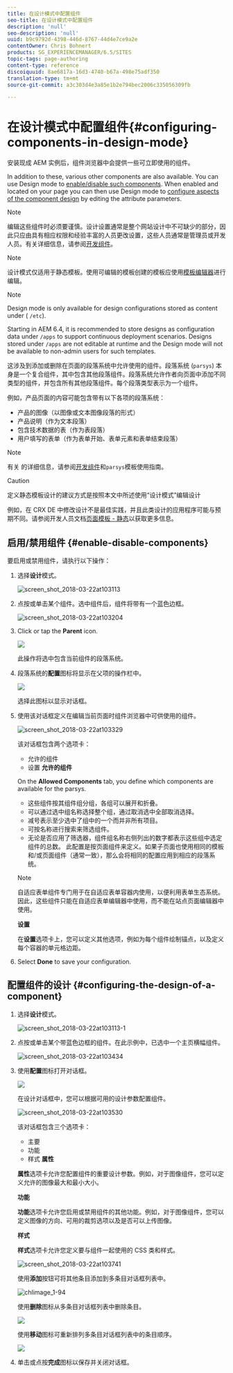 ```yaml
---
title: 在设计模式中配置组件
seo-title: 在设计模式中配置组件
description: 'null'
seo-description: 'null'
uuid: b9c9792d-4398-446d-8767-44d4e7ce9a2e
contentOwner: Chris Bohnert
products: SG_EXPERIENCEMANAGER/6.5/SITES
topic-tags: page-authoring
content-type: reference
discoiquuid: 8ae6817a-16d3-4740-b67a-498e75adf350
translation-type: tm+mt
source-git-commit: a3c303d4e3a85e1b2e794bec2006c335056309fb

---
```



# 在设计模式中配置组件{#configuring-components-in-design-mode}

安装现成 AEM 实例后，组件浏览器中会提供一些可立即使用的组件。

In addition to these, various other components are also available. You can use Design mode to [enable/disable such components](#enable-disable-components). When enabled and located on your page you can then use Design mode to [configure aspects of the component design](#configuring-the-design-of-a-component) by editing the attribute parameters.

>[!NOTE]
>
>编辑这些组件时必须要谨慎。设计设置通常是整个网站设计中不可缺少的部分，因此只应由具有相应权限和经验丰富的人员更改设置，这些人员通常是管理员或开发人员。有关详细信息，请参阅[开发组件](/help/sites-developing/components.md)。

>[!NOTE]
>
>设计模式仅适用于静态模板。使用可编辑的模板创建的模板应使用[模板编辑器](/help/sites-authoring/templates.md)进行编辑。

>[!NOTE]
>
>Design mode is only available for design configurations stored as content under ( `/etc`).
>
>Starting in AEM 6.4, it is recommended to store designs as configuration data under `/apps` to support continuous deployment scenarios. Designs stored under `/apps` are not editable at runtime and the Design mode will not be available to non-admin users for such templates.

这涉及到添加或删除在页面的段落系统中允许使用的组件。段落系统 (`parsys`) 本身是一个复合组件，其中包含其他段落组件。段落系统允许作者向页面中添加不同类型的组件，并包含所有其他段落组件。每个段落类型表示为一个组件。

例如，产品页面的内容可能包含带有以下各项的段落系统：

* 产品的图像（以图像或文本图像段落的形式）
* 产品说明（作为文本段落）
* 包含技术数据的表（作为表段落）
* 用户填写的表单（作为表单开始、表单元素和表单结束段落）

>[!NOTE]
>
>有关 [](/help/sites-developing/components.md) 的详细信息，请参阅[开发组件](/help/sites-developing/dev-guidelines-bestpractices.md#guidelines-for-using-templates-and-components)和`parsys`模板使用指南。

>[!CAUTION]
>
>定义静态模板设计的建议方式是按照本文中所述使用“设计模式”编辑设计
>
>例如，在 CRX DE 中修改设计不是最佳实践，并且此类设计的应用程序可能与预期不同。请参阅开发人员文档[页面模板 - 静态](/help/sites-developing/page-templates-static.md#how-template-designs-are-applied)以获取更多信息。

## 启用/禁用组件 {#enable-disable-components}

要启用或禁用组件，请执行以下操作：

1. 选择&#x200B;**设计**&#x200B;模式。

   ![screen_shot_2018-03-22at103113](assets/screen_shot_2018-03-22at103113.png)

1. 点按或单击某个组件。选中组件后，组件将带有一个蓝色边框。

   ![screen_shot_2018-03-22at103204](assets/screen_shot_2018-03-22at103204.png)

1. Click or tap the **Parent** icon.

   ![](do-not-localize/screen_shot_2018-03-22at103204.png)

   此操作将选中包含当前组件的段落系统。

1. 段落系统的&#x200B;**配置**&#x200B;图标将显示在父项的操作栏中。

   ![](do-not-localize/screen_shot_2018-03-22at103256.png)

   选择此图标以显示对话框。

1. 使用该对话框定义在编辑当前页面时组件浏览器中可供使用的组件。

   ![screen_shot_2018-03-22at103329](assets/screen_shot_2018-03-22at103329.png)

   该对话框包含两个选项卡：

   * 允许的组件
   * 设置
   **允许的组件**

   On the **Allowed Components** tab, you define which components are available for the parsys.

   * 这些组件按其组件组分组，各组可以展开和折叠。
   * 可以通过选中组名称选择整个组，通过取消选中全部取消选择。
   * 减号表示至少选中了组中的一个而并非所有项目。
   * 可按名称进行搜索来筛选组件。
   * 无论是否应用了筛选器，组件组名称右侧列出的数字都表示这些组中选定组件的总数。
   此配置是按页面组件来定义。如果子页面也使用相同的模板和/或页面组件（通常一致），那么会将相同的配置应用到相应的段落系统。

   >[!NOTE]
   >
   >自适应表单组件专门用于在自适应表单容器内使用，以便利用表单生态系统。因此，这些组件只能在自适应表单编辑器中使用，而不能在站点页面编辑器中使用。

   **设置**

   在&#x200B;**设置**&#x200B;选项卡上，您可以定义其他选项，例如为每个组件绘制锚点，以及定义每个容器的单元格边距。

1. Select **Done** to save your configuration.

## 配置组件的设计 {#configuring-the-design-of-a-component}

1. 选择&#x200B;**设计**&#x200B;模式。

   ![screen_shot_2018-03-22at103113-1](assets/screen_shot_2018-03-22at103113-1.png)

1. 点按或单击某个带蓝色边框的组件。在此示例中，已选中一个主页横幅组件。

   ![screen_shot_2018-03-22at103434](assets/screen_shot_2018-03-22at103434.png)

1. 使用&#x200B;**配置**&#x200B;图标打开对话框。

   ![](do-not-localize/screen_shot_2018-03-22at103256-1.png)

   在设计对话框中，您可以根据可用的设计参数配置组件。

   ![screen_shot_2018-03-22at103530](assets/screen_shot_2018-03-22at103530.png)

   该对话框包含三个选项卡：

   * 主要
   * 功能
   * 样式
   **属性**

   **属性**&#x200B;选项卡允许您配置组件的重要设计参数。例如，对于图像组件，您可以定义允许的图像最大和最小大小。

   **功能**

   **功能**&#x200B;选项卡允许您启用或禁用组件的其他功能。例如，对于图像组件，您可以定义图像的方向、可用的裁剪选项以及是否可以上传图像。

   **样式**

   **样式**&#x200B;选项卡允许您定义要与组件一起使用的 CSS 类和样式。

   ![screen_shot_2018-03-22at103741](assets/screen_shot_2018-03-22at103741.png)

   使用&#x200B;**添加**&#x200B;按钮可将其他条目添加到多条目对话框列表中。

   ![chlimage_1-94](assets/chlimage_1-94.png)

   使用**删除**图标从多条目对话框列表中删除条目。

   ![](do-not-localize/screen_shot_2018-03-22at103809.png)

   使用&#x200B;**移动**&#x200B;图标可重新排列多条目对话框列表中的条目顺序。

   ![](do-not-localize/screen_shot_2018-03-22at103816.png)

1. 单击或点按&#x200B;**完成**&#x200B;图标以保存并关闭对话框。

